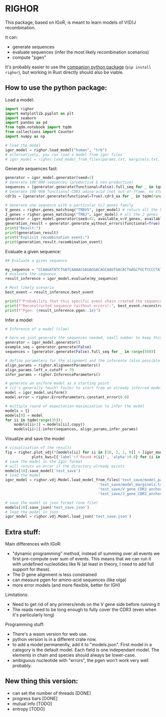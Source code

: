 # RIGHOR

This package, based on IGoR, is meant to learn models of V(D)J recombination.

It can:
- generate sequences
- evaluate sequences (infer the most likely recombination scenarios)
- compute "pgen"

It's probably easier to use the [companion python package](https://pypi.org/project/righor/) (`pip install righor`), but working in Rust directly should also be viable.


How to use the python package:
------------------------------

Load a model:
```py
import righor
import matplotlib.pyplot as plt
import seaborn
import pandas as pd
from tqdm.notebook import tqdm
from collections import Counter
import numpy as np

# load the model
igor_model = righor.load_model("human", "trb")
# alternatively, you can load a model from igor files 
# igor_model = righor.load_model_from_files(params.txt, marginals.txt, anchor_v.csv, anchor_j.csv)
```

Generate sequences fast:

```py
generator = igor_model.generator(seed=2)
# Generate 100'000 sequences (productive & non-productive)
sequences = [generator.generate(functional=False).full_seq for _ in tqdm(range(100_000))]
# Generate 100'000 functional CDR3 amino-acid (not out-of-frame, no stop codons, right boundaries)
cdr3s = [generator.generate(functional=True).cdr3_aa for _ in tqdm(range(100_000))]

# Generate one sequence with a particular V/J genes family
V_genes = righor.genes_matching("TRBV5", igor_model) # return all the V genes that match TRBV5
J_genes = righor.genes_matching("TRBJ", igor_model) # all the J genes
generator = igor_model.generator(seed=42, available_v=V_genes, available_j=J_genes)
generation_result = generator.generate_without_errors(functional=True)
print("Result:")
print(generation_result)
print("Explicit recombination event:")
print(generation_result.recombination_event)
```

Evaluate a given sequence:

```py
## Evaluate a given sequence

my_sequence = "CCAAGATATCTGATCAAAACGAGAGGACAGCAAGTGACACTGAGCTGCTCCCCTATCTCTGGGCATAGGAGTGTATCCTGGTACCAACAGACCCCAGGACAGGGCCTTCAGTTCCTCTTTGAATACTTCAGTGAGACACAGAGAAACAAAGGAAACTTCCCTGGTCGATTCTCAGGGCGCCAGTTCTCTAACTCTCGCTCTGAGATGAATGTGAGCACCTTGGAGCTGGGGGACTCGGCCCTTTATCTTTGCGCCAGCAGCTTGGGGGGGGGATTTGACCAAGAGACCCAGTACTTCGGGCCAGGCACGCGGCTCCTG"
# evaluate the sequence
result_inference = igor_model.evaluate(my_sequence)

# Most likely scenario
best_event = result_inference.best_event

print(f"Probability that this specific event chain created the sequence: {best_event.likelihood / result_inference.likelihood:.2f}.")
print(f"Reconstructed sequence (without errors):", best_event.reconstructed_sequence)
print(f"Pgen: {result_inference.pgen:.1e}")
```

Infer a model:

```py
# Inference of a model (slow)

# here we just generate the sequences needed, small number to keep things 
generator = igor_model.generator()
example_seq = generator.generate(False)
sequences = [generator.generate(False).full_seq for _ in range(500)]

# define parameters for the alignment and the inference (also possible for the evaluation)
align_params = righor.AlignmentParameters()
align_params.left_v_cutoff = 70
infer_params = righor.InferenceParameters()

# generate an uniform model as a starting point
# (it's generally *much* faster to start from an already inferred model)
model = igor_model.uniform()
model.error = righor.ErrorParameters.constant_error(0.0)

# multiple round of expectation-maximization to infer the model
models = {}
models[0] = model
for ii in tqdm(range(35)):
    models[ii+1] = models[ii].copy()
    models[ii+1].infer(sequences, align_params,infer_params)
```

Visualize and save the model
```py
# visualisation of the results
fig = righor.plot_vdj(*[models[ii] for ii in [10, 2, 1, 0]] + [igor_model],
            plots_kws=[{'label':f'Round #{ii}', 'alpha':0.8} for ii in [10,2, 1, 0]] + [{'label':f'og'}] )
# save the model in the Igor format
# will return an error if the directory already exists
models[10].save_model('test_save')
# load the model
igor_model = righor.vdj.Model.load_model_from_files('test_save/model_params.txt',
                                          'test_save/model_marginals.txt',
                                          'test_save/V_gene_CDR3_anchors.csv',
                                          'test_save/J_gene_CDR3_anchors.csv')

# save the model in json format (one file)
models[10].save_json('test_save.json')
# load the model in json
igor_model = righor.vdj.Model.load_json('test_save.json')
```
Extra stuff:
------------

Main differences with IGoR:
- "dynamic programming" method, instead of summing over all events we first pre-compute over sum of events. This means that we can run it with undefined nucleotides like N (at least in theory, I need to add full support for these).
- The D gene alignment is less constrained
- can measure pgen for amino-acid sequences (like olga)
- more error models (and more flexible, better for IGH)

Limitations:
- Need to get rid of any primers/ends on the V gene side before running it
- The reads need to be long enough to fully cover the CDR3 (even when it's particularly long)


Programming stuff:
- There's a wasm version for web use.
- python version is in a different crate now.
- to add a model permanently, add it to "models.json". First model in a category is the default model. Each field is one independant model. The elements in chain and species should always be lower-case.
- ambiguous nucleotide with "errors", the pgen won't work very well probably.


New thing this version:
-----------------------
- can set the number of threads [DONE]
- progress bars [DONE]
- mutual info [TODO]
- entropy [TODO]
